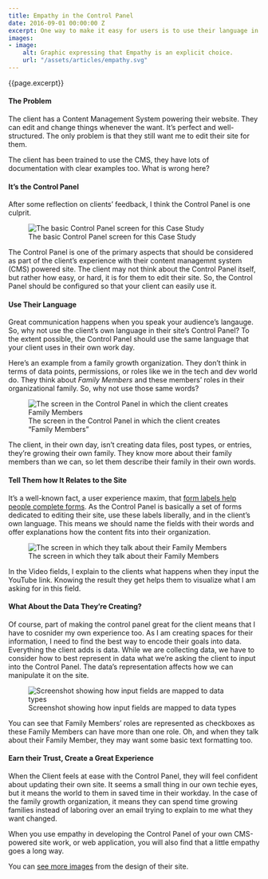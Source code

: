 ```yaml
---
title: Empathy in the Control Panel
date: 2016-09-01 00:00:00 Z
excerpt: One way to make it easy for users is to use their language in a website’s control panel.
images:
- image:
    alt: Graphic expressing that Empathy is an explicit choice.
    url: "/assets/articles/empathy.svg"
---
```

<p class="lead">{{page.excerpt}}</p>

#### The Problem
The client has a Content Management System powering their website. They can edit and change things whenever the want. It’s perfect and well-structured. The only problem is that they still want me to edit their site for them.

The client has been trained to use the CMS, they have lots of documentation with clear examples too. What is wrong here?

#### It’s the Control Panel

After some reflection on clients’ feedback, I think the Control Panel is one culprit.

<figure>
	<img class="img-fluid shadow-small mb-2" src="https://isralduke-site-files.s3.amazonaws.com/images/website-user-experience-st-elizabeth-stun-design-isral-duke-5.png" alt="The basic Control Panel screen for this Case Study">
	<figcaption>The basic Control Panel screen for this Case Study</figcaption>
</figure>

The Control Panel is one of the primary aspects that should be considered as part of the client’s experience with their content managemnt system (CMS) powered site. The client may not think about the Control Panel itself, but rather how easy, or hard, it is for them to edit their site. So, the Control Panel should be configured so that your client can easily use it.

#### Use Their Language

Great communication happens when you speak your audience’s langauge. So, why not use the client’s own language in their site’s Control Panel? To the extent possible, the Control Panel should use the same language that your client uses in their own work day.

Here’s an example from a family growth organization. They don’t think in terms of data points, permissions, or roles like we in the tech and dev world do. They think about _Family Members_ and these members’ roles in their organizational family. So, why not use those same words?

<figure>
	<img class="img-fluid shadow-small mb-2" src="https://isralduke-site-files.s3.amazonaws.com/images/website-user-experience-st-elizabeth-stun-design-isral-duke-4.png" alt="The screen in the Control Panel in which the client creates Family Members">
	<figcaption>The screen in the Control Panel in which the client creates “Family Members”</figcaption>
</figure>

The client, in their own day, isn’t creating data files, post types, or entries, they’re growing their own family. They know more about their family members than we can, so let them describe their family in their own words.

#### Tell Them how It Relates to the Site

It’s a well-known fact, a user experience maxim, that <a href="https://www.nngroup.com/articles/web-form-design/" title="UX Research Demonstrating that Labels Help Users." target="_blank">form labels help people complete forms</a>. As the Control Panel is basically a set of forms dedicated to editing their site, use these labels liberally, and in the client’s own language. This means we should name the fields with their words and offer explanations how the content fits into their organization.

<figure>
	<img class="img-fluid shadow-small mb-2" src="https://isralduke-site-files.s3.amazonaws.com/images/website-user-experience-st-elizabeth-stun-design-isral-duke-6.png" alt="The screen in which they talk about their Family Members">
	<figcaption>The screen in which they talk about their Family Members</figcaption>
</figure>

In the Video fields, I explain to the clients what happens when they input the YouTube link. Knowing the result they get helps them to visualize what I am asking for in this field.

#### What About the Data They’re Creating?

Of course, part of making the control panel great for the client means that I have to cosnider my own experience too. As I am creating spaces for their information, I need to find the best way to encode their goals into data. Everything the client adds is data. While we are collecting data, we have to consider how to best represent in data what we’re asking the client to input into the Control Panel. The data’s representation affects how we can manipulate it on the site.

<figure>
	<img class="img-fluid shadow-small mb-2" src="https://isralduke-site-files.s3.amazonaws.com/images/website-user-experience-st-elizabeth-stun-design-isral-duke-3.png" alt="Screenshot showing how input fields are mapped to data types">
	<figcaption>Screenshot showing how input fields are mapped to data types</figcaption>
</figure>

You can see that Family Members’ roles are represented as checkboxes as these Family Members can have more than one role. Oh, and when they talk about their Family Member, they may want some basic text formatting too.

#### Earn their Trust, Create a Great Experience

When the Client feels at ease with the Control Panel, they will feel confident about updating their own site. It seems a small thing in our own techie eyes, but it means the world to them in saved time in their workday. In the case of the family growth organization, it means they can spend time growing families instead of laboring over an email trying to explain to me what they want changed.

When you use empathy in developing the Control Panel of your own CMS-powered site work, or web application, you will also find that a little empathy goes a long way.

<p>You can <a href="/projects/website-adoption-agency" target="_blank">see more images</a> from the design of their site.
</p>
